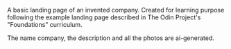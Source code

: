 A basic landing page of an invented company. Created for learning purpose following the example landing page described in The Odin Project's "Foundations" curriculum.

The name company, the description and all the photos are ai-generated.
